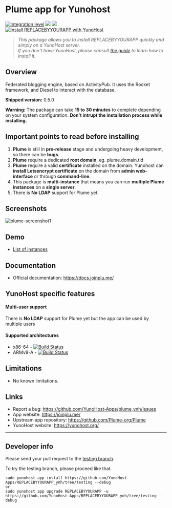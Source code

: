 # Plume app for Yunohost

[![Integration level](https://dash.yunohost.org/integration/REPLACEBYYOURAPP.svg)](https://dash.yunohost.org/appci/app/REPLACEBYYOURAPP) ![](https://ci-apps.yunohost.org/ci/badges/REPLACEBYYOURAPP.status.svg) ![](https://ci-apps.yunohost.org/ci/badges/REPLACEBYYOURAPP.maintain.svg)  
[![Install REPLACEBYYOURAPP with YunoHost](https://install-app.yunohost.org/install-with-yunohost.png)](https://install-app.yunohost.org/?app=REPLACEBYYOURAPP)

> *This package allows you to install REPLACEBYYOURAPP quickly and simply on a YunoHost server.  
If you don't have YunoHost, please consult [the guide](https://yunohost.org/#/install) to learn how to install it.*

## Overview
Federated blogging engine, based on ActivityPub. It uses the Rocket framework, and Diesel to interact with the database. 

**Shipped version:** 0.5.0

**Warning:** The package can take **15 to 30 minutes** to complete depending on your system configuration. **Don't intrupt the installation process while installing.**

## Important points to read before installing
1. **Plume** is still in **pre-release** stage and undergoing heavy development, so there can be **bugs**.
1. **Plume** require a dedicated **root domain**, eg. plume.domain.tld
1. **Plume** require a valid **certificate** installed on the domain. Yunohost can **install Letsencrypt certificate** on the domain from **admin web-interface** or through **command-line**.
1. This package is **multi-instance** that means you can run **multiple Plume instances** on a **single server**.
1. There is **No LDAP** support for Plume yet.

## Screenshots

![plume-screenshot1](https://user-images.githubusercontent.com/30271971/52232065-d6d83600-28bb-11e9-9a0a-b4b139c2eb25.png)

## Demo

* [List of instances](https://joinplu.me/#instances)

## Documentation

 * Official documentation: https://docs.joinplu.me/

## YunoHost specific features

#### Multi-user support

There is **No LDAP** support for Plume yet but the app can be used by multiple users

#### Supported architectures

* x86-64 - [![Build Status](https://ci-apps.yunohost.org/ci/logs/REPLACEBYYOURAPP%20%28Apps%29.svg)](https://ci-apps.yunohost.org/ci/apps/REPLACEBYYOURAPP/)
* ARMv8-A - [![Build Status](https://ci-apps-arm.yunohost.org/ci/logs/REPLACEBYYOURAPP%20%28Apps%29.svg)](https://ci-apps-arm.yunohost.org/ci/apps/REPLACEBYYOURAPP/)

## Limitations

* No known limitations.

## Links

 * Report a bug: https://github.com/YunoHost-Apps/plume_ynh/issues
 * App website: https://joinplu.me/
 * Upstream app repository: https://github.com/Plume-org/Plume
 * YunoHost website: https://yunohost.org/

---

Developer info
----------------

Please send your pull request to the [testing branch](https://github.com/YunoHost-Apps/REPLACEBYYOURAPP_ynh/tree/testing).

To try the testing branch, please proceed like that.
```
sudo yunohost app install https://github.com/YunoHost-Apps/REPLACEBYYOURAPP_ynh/tree/testing --debug
or
sudo yunohost app upgrade REPLACEBYYOURAPP -u https://github.com/YunoHost-Apps/REPLACEBYYOURAPP_ynh/tree/testing --debug
```
